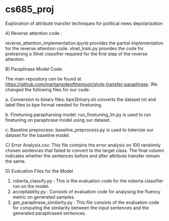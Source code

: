 # cs685_proj
Exploration of attribute transfer techniques for political news depolarization


A) Reverse attention code :

reverse_attention_implementation.ipynb provides the partial implementation for the reverse attention code. xlnet_train.py provides the code for pretraining a Xlnet classifier required for the first step of the reverse attention.


B) Paraphrase Model Code:

The main repository can be found at https://github.com/martiansideofthemoon/style-transfer-paraphrase. We changed the following files for our code:

  a. Conversion to binary files:
  bpe2binary.sh converts the dataset txt and label files to bpe format needed for finetuning.

  b. Finetuning parapharsing model:
  run_finetuning_lm.py is used to run finetuning on paraphrase model using our dataset.

  c. Baseline preprocess:
  baseline_preprocess.py is used to tokenize our dataset for the baseline model.
  
  
C) Error Analysis.csv:
 This file contains the error analysis on 100 randomly chosen sentences that failed to convert to the target class. The final column indicates whether the sentences before and after attribute transfer remain the same.
 
D) Evaluation Files for the Model

  1. roberta_classify.py : This is the evaluation code for the roberta classifier run on the model. 
  2. acceptability.py : Consists of evaluation code for analysing the fluency metric on generated samples. 
  3. get_paraphrase_similarity.py : This file consists of the evaluation code for computing the similarity between the input sentences and the generated paraphrased   sentences. 


